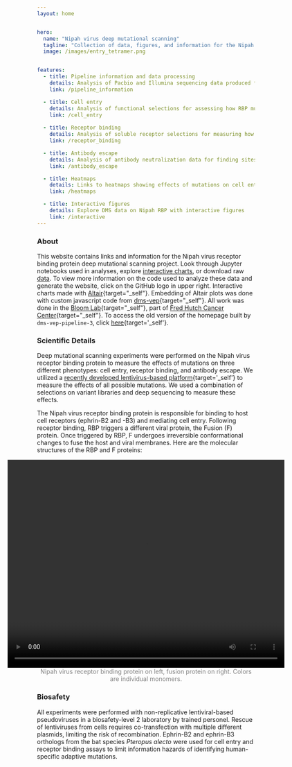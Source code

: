 ```yaml
---
layout: home


hero:
  name: "Nipah virus deep mutational scanning"
  tagline: "Collection of data, figures, and information for the Nipah virus receptor binding protein deep mutational scanning project"
  image: /images/entry_tetramer.png


features:
  - title: Pipeline information and data processing
    details: Analysis of Pacbio and Illumina sequencing data produced from deep mutational scanning experiments 
    link: /pipeline_information

  - title: Cell entry
    details: Analysis of functional selections for assessing how RBP mutations impact cell entry 
    link: /cell_entry
    
  - title: Receptor binding
    details: Analysis of soluble receptor selections for measuring how mutations affect binding to host receptors 
    link: /receptor_binding

  - title: Antibody escape
    details: Analysis of antibody neutralization data for finding sites of escape in the RBP 
    link: /antibody_escape

  - title: Heatmaps
    details: Links to heatmaps showing effects of mutations on cell entry, receptor binding, and antibody escape 
    link: /heatmaps

  - title: Interactive figures
    details: Explore DMS data on Nipah RBP with interactive figures 
    link: /interactive
---
```


### About

This website contains links and information for the Nipah virus receptor binding protein deep mutational scanning project. Look through Jupyter notebooks used in analyses, explore [interactive charts](/interactive), or download raw [data](/pipeline_information#filtered-data). To view more information on the code used to analyze these data and generate the website, click on the GitHub logo in upper right. Interactive charts made with [Altair](https://altair-viz.github.io){target="_self"}. Embedding of Altair plots was done with custom javascript code from [dms-vep](https://github.com/dms-vep/dms-vep.github.io){target="_self"}. All work was done in the [Bloom Lab](https://research.fredhutch.org/bloom/en.html){target="_self"}, part of [Fred Hutch Cancer Center](https://www.fredhutch.org/en.html){target="_self"}. To access the old version of the homepage built by `dms-vep-pipeline-3`, click [here](/index){target='_self'}. 

### Scientific Details

Deep mutational scanning experiments were performed on the Nipah virus receptor binding protein to measure the effects of mutations on three different phenotypes: cell entry, receptor binding, and antibody escape. We utilized a [recently developed lentivirus-based platform](https://pubmed.ncbi.nlm.nih.gov/36868218/){target='_self'} to measure the effects of all possible mutations. We used a combination of selections on variant libraries and deep sequencing to measure these effects.

The Nipah virus receptor binding protein is responsible for binding to host cell receptors (ephrin-B2 and -B3) and mediating cell entry. Following receptor binding, RBP triggers a different viral protein, the Fusion (F) protein. Once triggered by RBP, F undergoes irreversible conformational changes to fuse the host and viral membranes. Here are the molecular structures of the RBP and F proteins: 

<div style="display: flex; justify-content: center;">
  <video width="640" height="480" controls autoplay>
    <source src="/images/nipah_RBP_F_spinning.m4v?url" type="video/mp4">
    Your browser does not support the video tag.
  </video>
</div>

<div style="text-align: center; color: grey;">Nipah virus receptor binding protein on left, fusion protein on right. Colors are individual monomers. </div>

### Biosafety

All experiments were performed with non-replicative lentiviral-based pseudoviruses in a biosafety-level 2 laboratory by trained personel. Rescue of lentiviruses from cells requires co-transfection with multiple different plasmids, limiting the risk of recombination. Ephrin-B2 and ephrin-B3 orthologs from the bat species *Pteropus alecto* were used for cell entry and receptor binding assays to limit information hazards of identifying human-specific adaptive mutations. 



